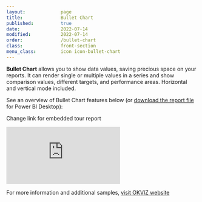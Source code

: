 ```yaml
---
layout:             page
title:              Bullet Chart
published:          true
date:               2022-07-14
modified:           2022-07-14
order:              /bullet-chart
class:              front-section
menu_class:         icon icon-bullet-chart
---
```


**Bullet Chart** allows you to show data values, saving precious space on your reports. It can render single or multiple values in a series and show comparison values, different targets, and performance areas. Horizontal and vertical mode included.

See an overview of Bullet Chart features below (or [download the report file](https://okviz.com/wp-content/okviz/bulletChartByOKViz-tour.pbix) for Power BI Desktop):

<todo>Change link for embedded tour report</todo>

<iframe class="embed" src="https://app.powerbi.com/view?r=eyJrIjoiMGJjN2RiNTUtMzFmZC00N2JhLTk3N2QtNzk1YzE1ODE1NmY2IiwidCI6ImY1NDViZDY2LTdjM2YtNDcyOS04NTFhLWI3Y2EzYWM5ZmI2ZSIsImMiOjh9" frameborder="0" allowfullscreen="true"></iframe>

For more information and additional samples, [visit OKVIZ website](https://okviz.com/bullet-chart)